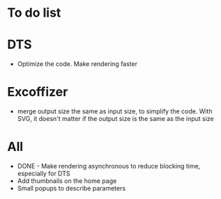 # To do list

# DTS

- Optimize the code. Make rendering faster


# Excoffizer

- merge output size the same as input size, to simplify the code. With SVG, it doesn't matter if the output size is the same as the input size

# All

- DONE - Make rendering asynchronous to reduce blocking time, especially for DTS
- Add thumbnails on the home page
- Small popups to describe parameters




